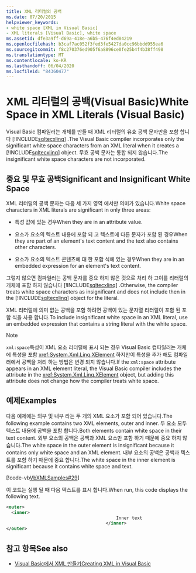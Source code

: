 ```yaml
---
title: XML 리터럴의 공백
ms.date: 07/20/2015
helpviewer_keywords:
- white space [XML in Visual Basic]
- XML literals [Visual Basic], white space
ms.assetid: dfe3a9ff-d69a-418e-a6b5-476f4ed84219
ms.openlocfilehash: b3caf7ac052f3fed3fe5427da0cc96bbdd955ea6
ms.sourcegitcommit: f8c270376ed905f6a8896ce0fe25b4f4b38ff498
ms.translationtype: MT
ms.contentlocale: ko-KR
ms.lasthandoff: 06/04/2020
ms.locfileid: "84360477"
---
```

# <a name="white-space-in-xml-literals-visual-basic"></a><span data-ttu-id="22057-102">XML 리터럴의 공백(Visual Basic)</span><span class="sxs-lookup"><span data-stu-id="22057-102">White Space in XML Literals (Visual Basic)</span></span>
<span data-ttu-id="22057-103">Visual Basic 컴파일러는 개체를 만들 때 XML 리터럴의 유효 공백 문자만을 포함 합니다 [!INCLUDE[sqltecxlinq](~/includes/sqltecxlinq-md.md)] .</span><span class="sxs-lookup"><span data-stu-id="22057-103">The Visual Basic compiler incorporates only the significant white space characters from an XML literal when it creates a [!INCLUDE[sqltecxlinq](~/includes/sqltecxlinq-md.md)] object.</span></span> <span data-ttu-id="22057-104">무효 공백 문자는 통합 되지 않습니다.</span><span class="sxs-lookup"><span data-stu-id="22057-104">The insignificant white space characters are not incorporated.</span></span>  
  
## <a name="significant-and-insignificant-white-space"></a><span data-ttu-id="22057-105">중요 및 무효 공백</span><span class="sxs-lookup"><span data-stu-id="22057-105">Significant and Insignificant White Space</span></span>  
 <span data-ttu-id="22057-106">XML 리터럴의 공백 문자는 다음 세 가지 영역 에서만 의미가 있습니다.</span><span class="sxs-lookup"><span data-stu-id="22057-106">White space characters in XML literals are significant in only three areas:</span></span>  
  
- <span data-ttu-id="22057-107">특성 값에 있는 경우</span><span class="sxs-lookup"><span data-stu-id="22057-107">When they are in an attribute value.</span></span>  
  
- <span data-ttu-id="22057-108">요소가 요소의 텍스트 내용에 포함 되 고 텍스트에 다른 문자가 포함 된 경우</span><span class="sxs-lookup"><span data-stu-id="22057-108">When they are part of an element's text content and the text also contains other characters.</span></span>  
  
- <span data-ttu-id="22057-109">요소가 요소의 텍스트 콘텐츠에 대 한 포함 식에 있는 경우</span><span class="sxs-lookup"><span data-stu-id="22057-109">When they are in an embedded expression for an element's text content.</span></span>  
  
 <span data-ttu-id="22057-110">그렇지 않으면 컴파일러는 공백 문자를 중요 하지 않은 것으로 처리 하 고이를 리터럴의 개체에 포함 하지 않습니다 [!INCLUDE[sqltecxlinq](~/includes/sqltecxlinq-md.md)] .</span><span class="sxs-lookup"><span data-stu-id="22057-110">Otherwise, the compiler treats white space characters as insignificant and does not include then in the [!INCLUDE[sqltecxlinq](~/includes/sqltecxlinq-md.md)] object for the literal.</span></span>  
  
 <span data-ttu-id="22057-111">XML 리터럴에 의미 없는 공백을 포함 하려면 공백이 있는 문자열 리터럴이 포함 된 포함 식을 사용 합니다.</span><span class="sxs-lookup"><span data-stu-id="22057-111">To include insignificant white space in an XML literal, use an embedded expression that contains a string literal with the white space.</span></span>  
  
> [!NOTE]
> <span data-ttu-id="22057-112">`xml:space`특성이 XML 요소 리터럴에 표시 되는 경우 Visual Basic 컴파일러는 개체에 특성을 포함 <xref:System.Xml.Linq.XElement> 하지만이 특성을 추가 해도 컴파일러에서 공백을 처리 하는 방법은 변경 되지 않습니다.</span><span class="sxs-lookup"><span data-stu-id="22057-112">If the `xml:space` attribute appears in an XML element literal, the Visual Basic compiler includes the attribute in the <xref:System.Xml.Linq.XElement> object, but adding this attribute does not change how the compiler treats white space.</span></span>  
  
## <a name="examples"></a><span data-ttu-id="22057-113">예제</span><span class="sxs-lookup"><span data-stu-id="22057-113">Examples</span></span>  
 <span data-ttu-id="22057-114">다음 예제에는 외부 및 내부 라는 두 개의 XML 요소가 포함 되어 있습니다.</span><span class="sxs-lookup"><span data-stu-id="22057-114">The following example contains two XML elements, outer and inner.</span></span> <span data-ttu-id="22057-115">두 요소 모두 텍스트 내용에 공백을 포함 합니다.</span><span class="sxs-lookup"><span data-stu-id="22057-115">Both elements contain white space in their text content.</span></span> <span data-ttu-id="22057-116">외부 요소의 공백은 공백과 XML 요소만 포함 하기 때문에 중요 하지 않습니다.</span><span class="sxs-lookup"><span data-stu-id="22057-116">The white space in the outer element is insignificant because it contains only white space and an XML element.</span></span> <span data-ttu-id="22057-117">내부 요소의 공백은 공백과 텍스트를 포함 하기 때문에 중요 합니다.</span><span class="sxs-lookup"><span data-stu-id="22057-117">The white space in the inner element is significant because it contains white space and text.</span></span>  
  
 [!code-vb[VbXMLSamples#29](~/samples/snippets/visualbasic/VS_Snippets_VBCSharp/VbXMLSamples/VB/XMLSamples13.vb#29)]  
  
 <span data-ttu-id="22057-118">이 코드는 실행 될 때 다음 텍스트를 표시 합니다.</span><span class="sxs-lookup"><span data-stu-id="22057-118">When run, this code displays the following text.</span></span>  
  
```xml  
<outer>  
  <inner>  
                                          Inner text  
                                      </inner>  
</outer>  
```  
  
## <a name="see-also"></a><span data-ttu-id="22057-119">참고 항목</span><span class="sxs-lookup"><span data-stu-id="22057-119">See also</span></span>

- [<span data-ttu-id="22057-120">Visual Basic에서 XML 만들기</span><span class="sxs-lookup"><span data-stu-id="22057-120">Creating XML in Visual Basic</span></span>](creating-xml.md)
